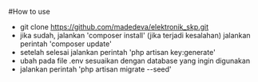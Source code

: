 #How to use

- git clone https://github.com/madedeva/elektronik_skp.git
- jika sudah, jalankan 'composer install' (jika terjadi kesalahan) jalankan perintah 'composer update'
- setelah selesai jalankan perintah 'php artisan key:generate'
- ubah pada file .env sesuaikan dengan database yang ingin digunakan
- jalankan perintah 'php artisan migrate --seed'

